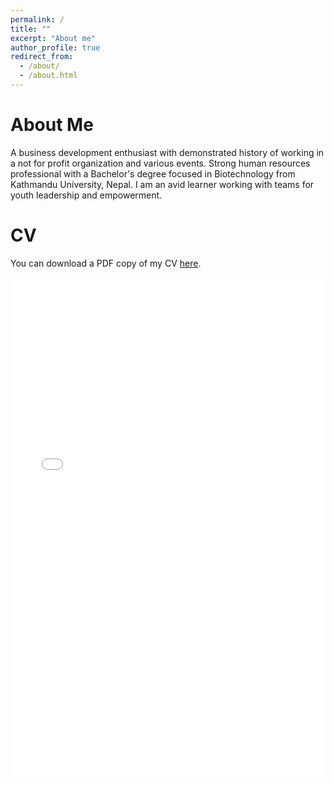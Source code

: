 ```yaml
---
permalink: /
title: ""
excerpt: "About me"
author_profile: true
redirect_from: 
  - /about/
  - /about.html
---
```



About Me
======
A business development enthusiast with demonstrated history of working in a not for profit organization and various events. Strong human resources professional with a Bachelor's degree focused in Biotechnology from Kathmandu University, Nepal. I am an avid learner working with teams for youth leadership and empowerment.


CV
======
You can download a PDF copy of my CV [here](/files/CV_Soniya.pdf).

<iframe src="/files/CV_Soniya.pdf" width="100%" height="800" frameborder="no" border="0" marginwidth="0" marginheight="0"></iframe>
